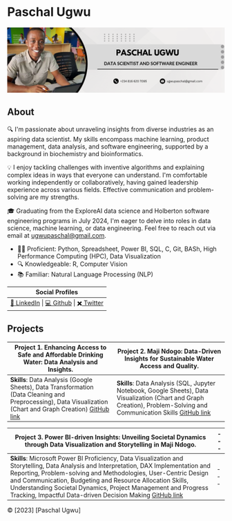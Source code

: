 # Paschal Ugwu

![Profile Picture](https://github.com/paschalugwu/paschalugwu/blob/master/Image/Personal/CoverImage.png)

## About
🔍 I'm passionate about unraveling insights from diverse industries as an aspiring data scientist. My skills encompass machine learning, product management, data analysis, and software engineering, supported by a background in biochemistry and bioinformatics.

💡 I enjoy tackling challenges with inventive algorithms and explaining complex ideas in ways that everyone can understand. I'm comfortable working independently or collaboratively, having gained leadership experience across various fields. Effective communication and problem-solving are my strengths.

🎓 Graduating from the ExploreAI data science and Holberton software engineering programs in July 2024, I'm eager to delve into roles in data science, machine learning, or data engineering. Feel free to reach out via email at ugwupaschal@gmail.com.

- 👨‍💻 Proficient: Python, Spreadsheet, Power BI, SQL, C, Git, BASh, High Performance Computing (HPC), Data Visualization
- 🔍 Knowledgeable: R, Computer Vision
- 📚 Familiar: Natural Language Processing (NLP)


| **Social Profiles** | 
| --- | 
| [🔗 LinkedIn](https://www.linkedin.com/in/paschal-ugwu-52abb6229/) \| [💻 Github](https://github.com/paschalugwu) \| [✖️ Twitter](https://twitter.com/Paschal_Ugwu001) |  


## Projects

| Project 1. Enhancing Access to Safe and Affordable Drinking Water: Data Analysis and Insights. | Project 2. Maji Ndogo: Data-Driven Insights for Sustainable Water Access and Quality. | 
| --- | --- |  
| **Skills**: Data Analysis (Google Sheets), Data Transformation (Data Cleaning and Preprocessing), Data Visualization (Chart and Graph Creation) [GitHub link](https://github.com/paschalugwu/Integrated_Project-Access_To_Drinking_Water) | **Skills**: Data Analysis (SQL, Jupyter Notebook, Google Sheets), Data Visualization (Chart and Graph Creation), Problem-Solving and Communication Skills [GitHub link](https://github.com/paschalugwu/Maji_Ndogo-Water_Crisis) | 

| Project 3. Power BI-driven Insights: Unveiling Societal Dynamics through Data Visualization and Storytelling in Maji Ndogo. | --- | 
| --- | --- |  
| **Skills**: Microsoft Power BI Proficiency, Data Visualization and Storytelling, Data Analysis and Interpretation, DAX Implementation and Reporting, Problem-solving and Methodologies, User-Centric Design and Communication, Budgeting and Resource Allocation Skills, Understanding Societal Dynamics, Project Management and Progress Tracking, Impactful Data-driven Decision Making [GitHub link](https://github.com/paschalugwu/Maji_Ndogo-Visualization/blob/main/README.md) | --- | 


© [2023] [Paschal Ugwu]
